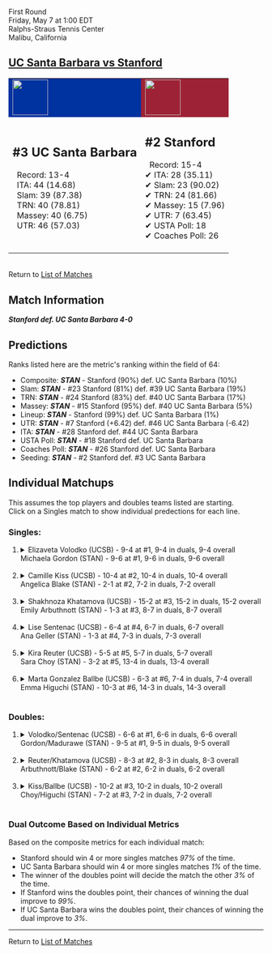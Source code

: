 First Round  
Friday, May 7 at 1:00 EDT  
Ralphs-Straus Tennis Center  
Malibu, California  
## [UC Santa Barbara vs Stanford](https://www.ncaa.com/game/5833656)  

<table><tr style="background-color: #d9d9d9 !important"><td style="background-color: #0032A0 !important"><img src="https://www.ncaa.com/sites/default/files/images/logos/schools/u/uc-santa-barbara.70.png" width="70" height="70" /></td><td style="background-color: #9D2235 !important"><img src="https://www.ncaa.com/sites/default/files/images/logos/schools/s/stanford.70.png" width="70" height="70" /></td></tr><tr>
<td>  

<h2>#3 UC Santa Barbara</h2>  
&nbsp; Record: 13-4<br>  
&nbsp; ITA: 44 (14.68)<br>  
&nbsp; Slam: 39 (87.38)<br>  
&nbsp; TRN: 40 (78.81)<br>  
&nbsp; Massey: 40 (6.75)<br>  
&nbsp; UTR: 46 (57.03)<br>  
<br>  

</td>
<td>  

<h2>#2 Stanford</h2>  
&nbsp; Record: 15-4<br>  
&#10004; ITA: 28 (35.11)<br>  
&#10004; Slam: 23 (90.02)<br>  
&#10004; TRN: 24 (81.66)<br>  
&#10004; Massey: 15 (7.96)<br>  
&#10004; UTR: 7 (63.45)<br>  
&#10004; USTA Poll: 18<br>  
&#10004; Coaches Poll: 26<br>  
<br>  

</td>
</tr></table>  


<br>Return to [List of Matches](../index.md)  

## Match Information  
***Stanford def. UC Santa Barbara 4-0***  

## Predictions  

Ranks listed here are the metric's ranking within the field of 64:  
- Composite: ***STAN*** - Stanford (90%) def. UC Santa Barbara (10%)  
- Slam: ***STAN*** - #23 Stanford (81%) def. #39 UC Santa Barbara (19%)  
- TRN: ***STAN*** - #24 Stanford (83%) def. #40 UC Santa Barbara (17%)  
- Massey: ***STAN*** - #15 Stanford (95%) def. #40 UC Santa Barbara (5%)  
- Lineup: ***STAN*** - Stanford (99%) def. UC Santa Barbara (1%)  
- UTR: ***STAN*** - #7 Stanford (+6.42) def. #46 UC Santa Barbara (-6.42)  
- ITA: ***STAN*** - #28 Stanford def. #44 UC Santa Barbara  
- USTA Poll: ***STAN*** - #18 Stanford def. UC Santa Barbara  
- Coaches Poll: ***STAN*** - #26 Stanford def. UC Santa Barbara  
- Seeding: ***STAN*** - #2 Stanford def. #3 UC Santa Barbara  

## Individual Matchups  
This assumes the top players and doubles teams listed are starting.  
Click on a Singles match to show individual predections for each line.  

### Singles:  

<ol>
<li><details>
<summary markdown="span">Elizaveta Volodko (UCSB) - 9-4 at #1, 9-4 in duals, 9-4 overall<br>Michaela Gordon (STAN) - 9-6 at #1, 9-6 in duals, 9-6 overall</summary>
<h4>Predictions</h4><ul>
<li>Composite: <b><i>STAN</i></b> - Gordon (77%) def. Volodko (23%)</li>  
<li>Slam: <b><i>STAN</i></b> - Gordon (76%) def. Volodko (24%)</li>  
<li>TRN: <b><i>STAN</i></b> - Gordon (76%) def. Volodko (24%)</li>  
<li>Massey: <b><i>STAN</i></b> - Gordon (67%) def. Volodko (33%)</li>  
<li>UTR: <b><i>STAN</i></b> - Gordon (87%) def. Volodko (13%)</li>  
<li>ITA: <b><i>STAN</i></b> - Gordon (17.68) def. Volodko (4.21)</li>  
</ul>
</details>&nbsp;</li>
<li><details>
<summary markdown="span">Camille Kiss (UCSB) - 10-4 at #2, 10-4 in duals, 10-4 overall<br>Angelica Blake (STAN) - 2-1 at #2, 7-2 in duals, 7-2 overall</summary>
<h4>Predictions</h4><ul>
<li>Composite: <b><i>STAN</i></b> - Blake (82%) def. Kiss (18%)</li>  
<li>Slam: <b><i>STAN</i></b> - Blake (75%) def. Kiss (25%)</li>  
<li>TRN: <b><i>STAN</i></b> - Blake (87%) def. Kiss (13%)</li>  
<li>Massey: <b><i>STAN</i></b> - Blake (78%) def. Kiss (22%)</li>  
<li>UTR: <b><i>STAN</i></b> - Blake (88%) def. Kiss (12%)</li>  
<li>ITA: <b><i>STAN</i></b> - Blake (5.37) def. Kiss (2.42)</li>  
</ul>
</details>&nbsp;</li>
<li><details>
<summary markdown="span">Shakhnoza Khatamova (UCSB) - 15-2 at #3, 15-2 in duals, 15-2 overall<br>Emily Arbuthnott (STAN) - 1-3 at #3, 8-7 in duals, 8-7 overall</summary>
<h4>Predictions</h4><ul>
<li>Composite: <b><i>STAN</i></b> - Arbuthnott (54%) def. Khatamova (46%)</li>  
<li>Slam: <b><i>STAN</i></b> - Arbuthnott (56%) def. Khatamova (44%)</li>  
<li>TRN: <b><i>UCSB</i></b> - Khatamova (73%) def. Arbuthnott (27%)</li>  
<li>Massey: <b><i>UCSB</i></b> - Khatamova (47%) def. Arbuthnott (53%)</li>  
<li>UTR: <b><i>STAN</i></b> - Arbuthnott (80%) def. Khatamova (20%)</li>  
<li>ITA: <b><i>UCSB</i></b> - Khatamova (6.05) def. Arbuthnott (1.89)</li>  
</ul>
</details>&nbsp;</li>
<li><details>
<summary markdown="span">Lise Sentenac (UCSB) - 6-4 at #4, 6-7 in duals, 6-7 overall<br>Ana Geller (STAN) - 1-3 at #4, 7-3 in duals, 7-3 overall</summary>
<h4>Predictions</h4><ul>
<li>Composite: <b><i>STAN</i></b> - Geller (97%) def. Sentenac (3%)</li>  
<li>Slam: <b><i>STAN</i></b> - Geller (98%) def. Sentenac (2%)</li>  
<li>TRN: <b><i>STAN</i></b> - Geller (98%) def. Sentenac (2%)</li>  
<li>Massey: <b><i>STAN</i></b> - Geller (92%) def. Sentenac (8%)</li>  
<li>UTR: <b><i>STAN</i></b> - Geller (98%) def. Sentenac (2%)</li>  
<li>ITA: <b><i>STAN</i></b> - Geller (2.62) def. Sentenac (1.51)</li>  
</ul>
</details>&nbsp;</li>
<li><details>
<summary markdown="span">Kira Reuter (UCSB) - 5-5 at #5, 5-7 in duals, 5-7 overall<br>Sara Choy (STAN) - 3-2 at #5, 13-4 in duals, 13-4 overall</summary>
<h4>Predictions</h4><ul>
<li>Composite: <b><i>STAN</i></b> - Choy (97%) def. Reuter (3%)</li>  
<li>Slam: <b><i>STAN</i></b> - Choy (98%) def. Reuter (2%)</li>  
<li>TRN: <b><i>STAN</i></b> - Choy (99%) def. Reuter (1%)</li>  
<li>Massey: <b><i>STAN</i></b> - Choy (94%) def. Reuter (6%)</li>  
<li>UTR: <b><i>STAN</i></b> - Choy (98%) def. Reuter (2%)</li>  
<li>ITA: <b><i>STAN</i></b> - Choy (2.38) def. Reuter (0.00)</li>  
</ul>
</details>&nbsp;</li>
<li><details>
<summary markdown="span">Marta Gonzalez Ballbe (UCSB) - 6-3 at #6, 7-4 in duals, 7-4 overall<br>Emma Higuchi (STAN) - 10-3 at #6, 14-3 in duals, 14-3 overall</summary>
<h4>Predictions</h4><ul>
<li>Composite: <b><i>STAN</i></b> - Higuchi (97%) def. Ballbe (3%)</li>  
<li>Slam: <b><i>STAN</i></b> - Higuchi (97%) def. Ballbe (3%)</li>  
<li>TRN: <b><i>STAN</i></b> - Higuchi (98%) def. Ballbe (2%)</li>  
<li>Massey: <b><i>STAN</i></b> - Higuchi (92%) def. Ballbe (8%)</li>  
<li>UTR: <b><i>STAN</i></b> - Higuchi (99%) def. Ballbe (1%)</li>  
<li>ITA: <b><i>STAN</i></b> - Higuchi (2.68) def. Ballbe (2.38)</li>  
</ul>
</details>&nbsp;</li>
</ol>

### Doubles:  

<ol>
<li><details>
<summary markdown="span">Volodko/Sentenac (UCSB) - 6-6 at #1, 6-6 in duals, 6-6 overall<br>Gordon/Madurawe (STAN) - 9-5 at #1, 9-5 in duals, 9-5 overall</summary>
<br>Sorry, we don't have any metrics for this match
</details>&nbsp;</li>
<li><details>
<summary markdown="span">Reuter/Khatamova (UCSB) - 8-3 at #2, 8-3 in duals, 8-3 overall<br>Arbuthnott/Blake (STAN) - 6-2 at #2, 6-2 in duals, 6-2 overall</summary>
<br>Sorry, we don't have any metrics for this match
</details>&nbsp;</li>
<li><details>
<summary markdown="span">Kiss/Ballbe (UCSB) - 10-2 at #3, 10-2 in duals, 10-2 overall<br>Choy/Higuchi (STAN) - 7-2 at #3, 7-2 in duals, 7-2 overall</summary>
<br>Sorry, we don't have any metrics for this match
</details>&nbsp;</li>
</ol>

### Dual Outcome Based on Individual Metrics  
  
Based on the composite metrics for each individual match:  
- Stanford should win 4 or more singles matches _97%_ of the time.  
- UC Santa Barbara should win 4 or more singles matches _1%_ of the time.  
- The winner of the doubles point will decide the match the other _3%_ of the time.  
- If Stanford wins the doubles point, their chances of winning the dual improve to _99%_.  
- If UC Santa Barbara wins the doubles point, their chances of winning the dual improve to _3%_.  
  
------

Return to [List of Matches](../index.md)  
